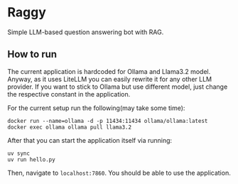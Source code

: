 # Raggy
Simple LLM-based question answering bot with RAG.

## How to run
The current application is hardcoded for Ollama and Llama3.2 model. 
Anyway, as it uses LiteLLM you can easily rewrite it for any other LLM provider. 
If you want to stick to Ollama but use different model, just change the respective constant in the application.

For the current setup run the following(may take some time):
```
docker run --name=ollama -d -p 11434:11434 ollama/ollama:latest
docker exec ollama ollama pull llama3.2
```

After that you can start the application itself via running:
```
uv sync
uv run hello.py
```

Then, navigate to `localhost:7860`. You should be able to use the application.
